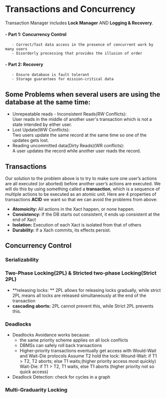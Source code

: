 # Transactions and Concurrency
Transaction Manager includes **Lock Manager** AND **Logging & Recovery**.
#### - Part 1: Concurrency Control
       - Correct/fast data access in the presence of concurrent work by many users
       - Disorderly processing that provides the illusion of order
#### - Part 2: Recovery
       - Ensure database is fault tolerant
       - Storage guarantees for mission-critical data
## Some Problems when several users are using the database at the same time:   
- Unrepeatable reads - Inconsistent Reads(RW Conflicts):    
   User reads in the middle of another user's transaction which is not a state intended by either user.
- Lost Update(WW Conflicts):    
   Two users update the same record at the same time so one of the updates gets lost.
- Reading uncommitted data(Dirty Reads)(WR conflicts):   
   A user updates the record while another user reads the record.
## Transactions
Our solution to the problem above is to try to make sure one user’s actions are all executed (or
aborted) before another user’s actions are executed. We will do this by using something called a
**transaction**, which is a sequence of multiple actions to be executed as an atomic unit. Here are
4 properties of transactions **ACID** we want so that we can avoid the problems from above:
- **Atomoicity:**  All actions in the Xact happen, or none happen.
- **Consistency:**  If the DB starts out consistent, it ends up consistent at the end of Xact
- **Isolation:**  Execution of each Xact is isolated from that of others
- **Durability:**   If a Xach commits, its effects persist.
## Concurrency Control
### Serializability
### Two-Phase Locking(2PL) & Stricted two-phase Locking(Strict 2PL)
   - **releasing locks: ** 2PL allows for releasing locks gradually, while strict 2PL means all locks are released simultaneously at the end of the transaction   
   - **cascading aborts:** 2PL cannot prevent this, while Strict 2PL prevents this.
### **Deadlocks**
   - Deadlocks Avoidance
      works because:
      - the same priority scheme applies on all lock conflicts
      - DBMSs can safely roll back transactions
      - Higher-priority transactions eventually get access with Would-Wait and Wait-Die protocols
      Assume T2 hold the lock:
      Wound-Wait: if T1 > T2, T2 aborts; else T1 waits;(higher priority access most quickly)
      Wait-Die: if T1 > T2, T1 waits, else T1 aborts (higher priority not so quick access)
   - Deadlock Detection: check for cycles in a graph
### Multi-Graduarity Locking
   
   
   
